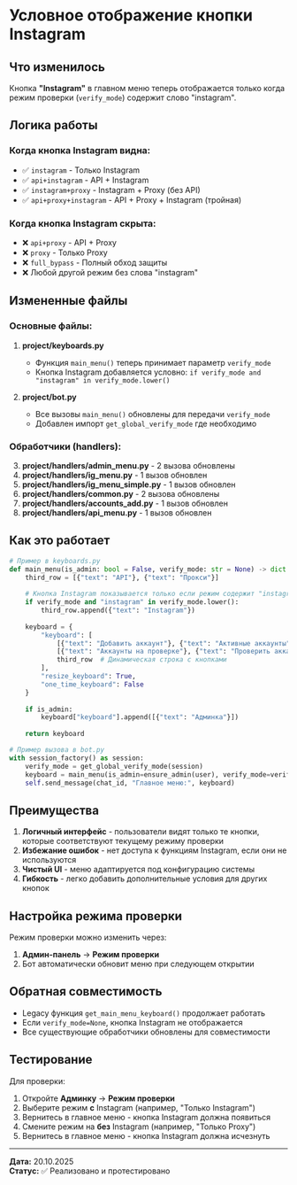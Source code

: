 # Условное отображение кнопки Instagram

## Что изменилось

Кнопка **"Instagram"** в главном меню теперь отображается только когда режим проверки (`verify_mode`) содержит слово "instagram".

## Логика работы

### Когда кнопка Instagram видна:
- ✅ `instagram` - Только Instagram
- ✅ `api+instagram` - API + Instagram
- ✅ `instagram+proxy` - Instagram + Proxy (без API)
- ✅ `api+proxy+instagram` - API + Proxy + Instagram (тройная)

### Когда кнопка Instagram скрыта:
- ❌ `api+proxy` - API + Proxy
- ❌ `proxy` - Только Proxy
- ❌ `full_bypass` - Полный обход защиты
- ❌ Любой другой режим без слова "instagram"

## Измененные файлы

### Основные файлы:
1. **project/keyboards.py**
   - Функция `main_menu()` теперь принимает параметр `verify_mode`
   - Кнопка Instagram добавляется условно: `if verify_mode and "instagram" in verify_mode.lower()`

2. **project/bot.py**
   - Все вызовы `main_menu()` обновлены для передачи `verify_mode`
   - Добавлен импорт `get_global_verify_mode` где необходимо

### Обработчики (handlers):
3. **project/handlers/admin_menu.py** - 2 вызова обновлены
4. **project/handlers/ig_menu.py** - 1 вызов обновлен
5. **project/handlers/ig_menu_simple.py** - 1 вызов обновлен
6. **project/handlers/common.py** - 2 вызова обновлены
7. **project/handlers/accounts_add.py** - 1 вызов обновлен
8. **project/handlers/api_menu.py** - 1 вызов обновлен

## Как это работает

```python
# Пример в keyboards.py
def main_menu(is_admin: bool = False, verify_mode: str = None) -> dict:
    third_row = [{"text": "API"}, {"text": "Прокси"}]
    
    # Кнопка Instagram показывается только если режим содержит "instagram"
    if verify_mode and "instagram" in verify_mode.lower():
        third_row.append({"text": "Instagram"})
    
    keyboard = {
        "keyboard": [
            [{"text": "Добавить аккаунт"}, {"text": "Активные аккаунты"}],
            [{"text": "Аккаунты на проверке"}, {"text": "Проверить аккаунты"}],
            third_row  # Динамическая строка с кнопками
        ],
        "resize_keyboard": True,
        "one_time_keyboard": False
    }
    
    if is_admin:
        keyboard["keyboard"].append([{"text": "Админка"}])
    
    return keyboard
```

```python
# Пример вызова в bot.py
with session_factory() as session:
    verify_mode = get_global_verify_mode(session)
    keyboard = main_menu(is_admin=ensure_admin(user), verify_mode=verify_mode)
    self.send_message(chat_id, "Главное меню:", keyboard)
```

## Преимущества

1. **Логичный интерфейс** - пользователи видят только те кнопки, которые соответствуют текущему режиму проверки
2. **Избежание ошибок** - нет доступа к функциям Instagram, если они не используются
3. **Чистый UI** - меню адаптируется под конфигурацию системы
4. **Гибкость** - легко добавить дополнительные условия для других кнопок

## Настройка режима проверки

Режим проверки можно изменить через:
1. **Админ-панель** → **Режим проверки**
2. Бот автоматически обновит меню при следующем открытии

## Обратная совместимость

- Legacy функция `get_main_menu_keyboard()` продолжает работать
- Если `verify_mode=None`, кнопка Instagram не отображается
- Все существующие обработчики обновлены для совместимости

## Тестирование

Для проверки:
1. Откройте **Админку** → **Режим проверки**
2. Выберите режим **с** Instagram (например, "Только Instagram")
3. Вернитесь в главное меню - кнопка Instagram должна появиться
4. Смените режим на **без** Instagram (например, "Только Proxy")
5. Вернитесь в главное меню - кнопка Instagram должна исчезнуть

---
**Дата:** 20.10.2025  
**Статус:** ✅ Реализовано и протестировано

